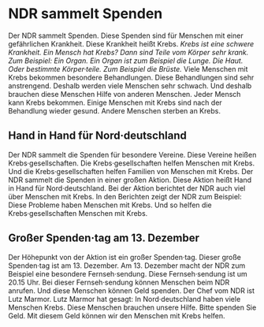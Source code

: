 #          NDR sammelt Spenden      

Der NDR sammelt Spenden. Diese Spenden sind für Menschen mit einer gefährlichen Krankheit. Diese Krankheit heißt Krebs.  *Krebs ist eine schwere Krankheit.*   *Ein Mensch hat Krebs?*   *Dann sind Teile vom Körper sehr krank.*  *Zum Beispiel:*  *Ein Organ.*   *Ein Organ ist zum Beispiel die Lunge.*  *Die Haut.*   *Oder bestimmte Körper·teile.*   *Zum Beispiel die Brüste.*  Viele Menschen mit Krebs bekommen besondere Behandlungen. Diese Behandlungen sind sehr anstrengend. Deshalb werden viele Menschen sehr schwach. Und deshalb brauchen diese Menschen Hilfe von anderen Menschen. Jeder Mensch kann Krebs bekommen. Einige Menschen mit Krebs sind nach der Behandlung wieder gesund. Andere Menschen sterben an Krebs. 

##                Hand in Hand für Nord·deutschland            
Der NDR sammelt die Spenden für besondere Vereine. Diese Vereine heißen Krebs·gesellschaften. Die Krebs·gesellschaften helfen Menschen mit Krebs. Und die Krebs·gesellschaften helfen Familien von Menschen mit Krebs. Der NDR sammelt die Spenden in einer großen Aktion. Diese Aktion heißt Hand in Hand für Nord·deutschland. Bei der Aktion berichtet der NDR auch viel über Menschen mit Krebs. In den Berichten zeigt der NDR zum Beispiel: Diese Probleme haben Menschen mit Krebs. Und so helfen die Krebs·gesellschaften Menschen mit Krebs. 

##                Großer Spenden·tag am 13. Dezember            
Der Höhepunkt von der Aktion ist ein großer Spenden·tag. Dieser große Spenden·tag ist am 13. Dezember. Am 13. Dezember macht der NDR zum Beispiel eine besondere Fernseh·sendung. Diese Fernseh·sendung ist um 20.15 Uhr. Bei dieser Fernseh·sendung können Menschen beim NDR anrufen. Und diese Menschen können Geld spenden. 
Der Chef vom NDR ist Lutz Marmor. Lutz Marmor hat gesagt: In Nord·deutschland haben viele Menschen Krebs. Diese Menschen brauchen unsere Hilfe. Bitte spenden Sie Geld. Mit diesem Geld können wir den Menschen mit Krebs helfen. 
